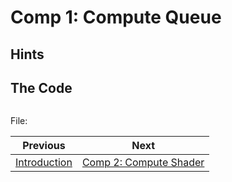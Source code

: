 # **Comp 1: Compute Queue**
## **Hints**


## **The Code**

```C++

```

File: [](../Code/)

| Previous | Next |
|---|---|
| [Introduction](../README.md) | [Comp 2: Compute Shader](compute/comp2_compute_shader) |